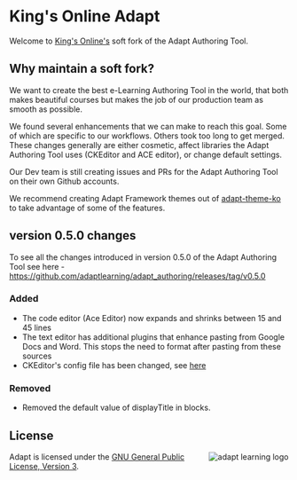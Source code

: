 # King's Online Adapt

Welcome to [King's Online's](https://twitter.com/kingsonline) soft fork of the Adapt Authoring Tool.

## Why maintain a soft fork?

We want to create the best e-Learning Authoring Tool in the world, that both makes beautiful courses but makes the job of our production team as smooth as possible.

We found several enhancements that we can make to reach this goal. Some of which are specific to our workflows. Others took too long to get merged. These changes generally are either cosmetic, affect libraries the Adapt Authoring Tool uses (CKEditor and ACE editor), or change default settings.

Our Dev team is still creating issues and PRs for the Adapt Authoring Tool on their own Github accounts.

We recommend creating Adapt Framework themes out of [adapt-theme-ko](https://github.com/KingsOnline/adapt-theme-ko) to take advantage of some of the features.

## version 0.5.0 changes

To see all the changes introduced in version 0.5.0 of the Adapt Authoring Tool see here - https://github.com/adaptlearning/adapt_authoring/releases/tag/v0.5.0

###  Added

*  The code editor (Ace Editor) now expands and shrinks between 15 and 45 lines
*  The text editor has additional plugins that enhance pasting from Google Docs and Word. This stops the need to format after pasting from these sources
*  CKEditor's config file has been changed, see [here](https://github.com/KingsOnline/adapt_authoring/blob/master/frontend/src/libraries/ckeditor/config.js)

###  Removed

*  Removed the default value of displayTitle in blocks.

## License
<a href="https://community.adaptlearning.org/" target="_blank"><img src="https://github.com/adaptlearning/documentation/blob/master/04_wiki_assets/plug-ins/images/adapt-logo-mrgn-lft.jpg" alt="adapt learning logo" align="right"></a>  Adapt is licensed under the [GNU General Public License, Version 3](https://github.com/adaptlearning/adapt_authoring/blob/master/LICENSE).
